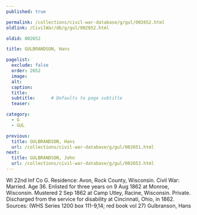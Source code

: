 ```yaml
---
published: true

permalink: /collections/civil-war-database/g/gul/002652.html
oldlink: /CivilWar/db/g/gul/002652.html

oldid: 002652

title: GULBRANDSON, Hans

pagelist:
  exclude: false
  order: 2652
  image: 
  alt:
  caption:
  title:
  subtitle:      # Defaults to page subtitle
  teaser:

category: 
  - G 
  - GUL

previous:
  title: GULBRANDSON, Hans
  url: /collections/civil-war-database/g/gul/002651.html  
next:
  title: GULBRANDSON, John
  url: /collections/civil-war-database/g/gul/002653.html   
---
```

WI 22nd Inf Co G. Residence: Avon, Rock County, Wisconsin. Civil War: Married. Age 36. Enlisted for three years on 9 Aug 1862 at Monroe, Wisconsin. Mustered 2 Sep 1862 at Camp Utley, Racine, Wisconsin. Private. Discharged from the service for disability at Cincinnati, Ohio, in 1862. Sources: (WHS Series 1200 box 111-9,14; red book vol 27) &#147;Gulbranson, Hans&#148;